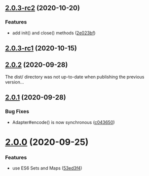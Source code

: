 ## [2.0.3-rc2](https://github.com/socketio/socket.io-adapter/compare/2.0.3-rc1...2.0.3-rc2) (2020-10-20)


### Features

* add init() and close() methods ([2e023bf](https://github.com/socketio/socket.io-adapter/commit/2e023bf2b651e543a34147fab19497fbdb8bdb72))



## [2.0.3-rc1](https://github.com/socketio/socket.io-adapter/compare/2.0.2...2.0.3-rc1) (2020-10-15)



## [2.0.2](https://github.com/socketio/socket.io-adapter/compare/2.0.1...2.0.2) (2020-09-28)

The dist/ directory was not up-to-date when publishing the previous version...



## [2.0.1](https://github.com/socketio/socket.io-adapter/compare/2.0.0...2.0.1) (2020-09-28)


### Bug Fixes

* Adapter#encode() is now synchronous ([c043650](https://github.com/socketio/socket.io-adapter/commit/c043650f1c6e58b20364383103314ddc733e4615))



# [2.0.0](https://github.com/socketio/socket.io-adapter/compare/1.1.2...2.0.0) (2020-09-25)


### Features

* use ES6 Sets and Maps ([53ed3f4](https://github.com/socketio/socket.io-adapter/commit/53ed3f4099c073546c66d911a95171adcefc524c))
